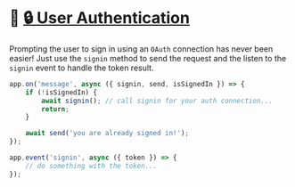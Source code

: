 # 📖 [🔒 User Authentication](https://learn.microsoft.com/en-us/microsoftteams/platform/bots/how-to/authentication/add-authentication)

Prompting the user to sign in using an `OAuth` connection has
never been easier! Just use the `signin` method to send the request
and the listen to the `signin` event to handle the token result.

```typescript
app.on('message', async ({ signin, send, isSignedIn }) => {
    if (!isSignedIn) {
        await signin(); // call signin for your auth connection...
        return;
    }

    await send('you are already signed in!');
});

app.event('signin', async ({ token }) => {
    // do something with the token...
});
```
